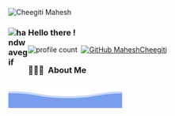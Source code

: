 ![Cheegiti Mahesh](assets/CheegitiMahesh.gif)

### <img alt="handwavegif" src="https://user-images.githubusercontent.com/39513876/112366216-8cfe7400-8cfe-11eb-8116-7d3dbae20e97.gif" width='40' align="left"/> Hello there !

![profile count](https://komarev.com/ghpvc/?username=MaheshCheegiti&color=red)&nbsp;
[![GitHub MaheshCheegiti](https://img.shields.io/github/followers/MaheshCheegiti?label=follow&style=social)](https://github.com/MaheshCheegiti)&nbsp;

### 👨🏻‍💻 &nbsp;About Me

![Cheegiti Mahesh](assets/bottom_header.svg)
